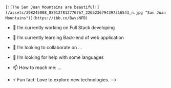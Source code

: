 
<code>
[![The San Juan Mountains are beautiful!](/assets/398245008_889127812776767_2265236794397316543_n.jpg "San Juan Mountains")](https://ibb.co/BwvsNFB)
</code>





- 🔭 I’m currently working on Full Stack developing
- 🌱 I’m currently learning Back-end of web application
- 👯 I’m looking to collaborate on ...
- 🤔 I’m looking for help with some languages
- 📫 How to reach me: ...

- ⚡ Fun fact: Love to explore new technologies.
-->
